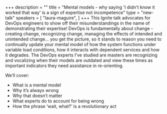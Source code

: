 +++
description = ""
title = "Mental models - why saying 'I didn't know it worked that way' is a sign of expertise not incompetence"
type = "new-talk"
speakers = [
        "laura-maguire",
]
+++
This Ignite talk advocates for DevOps engineers to show off their misunderstandings in the name of demonstrating their expertise!  DevOps is fundamentally about change - creating change, recognizing change, managing the effects of intended and unintended change... you get the picture, so it stands to reason you need to continually update your mental model of how the system functions under variable load conditions, how it interacts with dependent services and how it degrades.  The DevOps experts I've studied are masters are recognizing and vocalizing when their models are outdated and view these times as important indicators they need assistance in re-orienting.

We’ll cover:
- What is a mental model
- Why it’s always wrong
- Why that doesn’t matter
- What experts do to account for being wrong
- How the phrase ‘wait, what?’ is a revolutionary act